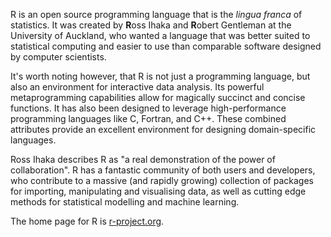 R is an open source programming language that is the *lingua franca* of statistics. It was created by **R**oss Ihaka and **R**obert Gentleman at the University of Auckland, who wanted a language that was better suited to statistical computing and easier to use than comparable software designed by computer scientists.

It's worth noting however, that R is not just a programming language, but also an environment for interactive data analysis. Its powerful metaprogramming capabilities allow for magically succinct and concise functions. It has also been designed to leverage high-performance programming languages like C, Fortran, and C++. These combined attributes provide an excellent environment for designing domain-specific languages.

Ross Ihaka describes R as "a real demonstration of the power of collaboration". R has a fantastic community of both users and developers, who contribute to a massive (and rapidly growing) collection of packages for importing, manipulating and visualising data, as well as cutting edge methods for statistical modelling and machine learning.

The home page for R is [r-project.org](https://www.r-project.org/).
